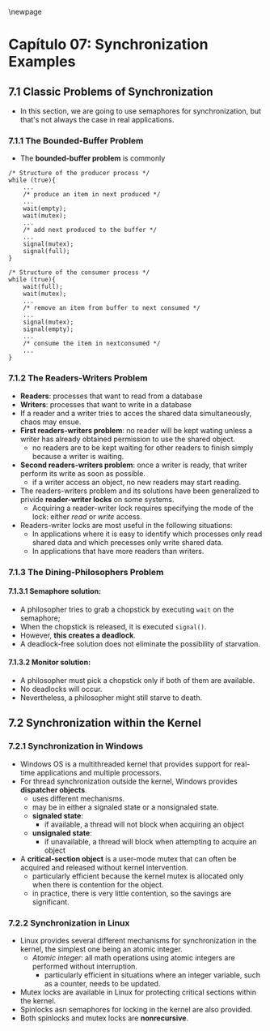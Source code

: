 \newpage
# Capítulo 07: Synchronization Examples

## 7.1 Classic Problems of Synchronization
* In this section, we are going to use semaphores for synchronization, but that's not always the case in real applications.

### 7.1.1 The Bounded-Buffer Problem
* The **bounded-buffer problem** is commonly
```
/* Structure of the producer process */
while (true){
    ...
    /* produce an item in next produced */
    ...
    wait(empty);
    wait(mutex);
    ...
    /* add next produced to the buffer */
    ...
    signal(mutex);
    signal(full);
}

/* Structure of the consumer process */
while (true){
    wait(full);
    wait(mutex);
    ...
    /* remove an item from buffer to next consumed */
    ...
    signal(mutex);
    signal(empty);
    ...
    /* consume the item in nextconsumed */
    ...
}
```
### 7.1.2 The Readers-Writers Problem
* **Readers**: processes that want to read from a database
* **Writers**: processes that want to write in a database
* If a reader and a writer tries to acces the shared data simultaneously, chaos may ensue.
* **First readers-writers problem**: no reader will be kept wating unless a writer has already obtained permission to use the shared object.
    * no readers are to be kept waiting for other readers to finish simply because a writer is waiting.
* **Second readers-writers problem**: once a writer is ready, that writer perform its write as soon as possible.
    * if a writer access an object, no new readers may start reading.
* The readers-writers problem and its solutions have been generalized to privide **reader-writer locks** on some systems.
    * Acquiring a reader-writer lock requires specifying the mode of the lock: either _read_ or _write_ access.
* Readers-writer locks are most useful in the following situations:
    * In applications where it is easy to identify which processes only read shared data and which precesses only write shared data.
    * In applications that have more readers than writers.
### 7.1.3 The Dining-Philosophers Problem
#### 7.1.3.1 Semaphore solution:
* A philosopher tries to grab a chopstick by executing ```wait``` on the semaphore;
* When the chopstick is released, it is executed ```signal()```.
* However, **this creates a deadlock**.
* A deadlock-free solution does not eliminate the possibility of starvation.
#### 7.1.3.2 Monitor solution:
* A philosopher must pick a chopstick only if both of them are available.
* No deadlocks will occur.
* Nevertheless, a philosopher might still starve to death.
 
## 7.2 Synchronization within the Kernel
### 7.2.1 Synchronization in Windows
* Windows OS is a multithreaded kernel that provides support for real-time applications and multiple processors.
* For thread synchronization outside the kernel, Windows provides **dispatcher objects**.
    * uses different mechanisms.
    * may be in either a signaled state or a nonsignaled state.
    * **signaled state**:
        * if available, a thread will not block when acquiring an object
    * **unsignaled state**:
        * if unavailable, a thread will block when attempting to acquire an object
* A **critical-section object** is a user-mode mutex that can often be acquired and released without kernel intervention.
    * particularly efficient because the kernel mutex is allocated only when there is contention for the object.
    * in practice, there is very little contention, so the savings are significant.
### 7.2.2 Synchronization in Linux
* Linux provides several different mechanisms for synchronization in the kernel, the simplest one being an atomic integer.
    * _Atomic integer_: all math operations using atomic integers are performed without interruption.
        * particularly efficient in situations where an integer variable, such as a counter, needs to be updated.
* Mutex locks are available in Linux for protecting critical sections within the kernel.
* Spinlocks asn semaphores for locking in the kernel are also provided.
* Both spinlocks and mutex locks are **nonrecursive**.
